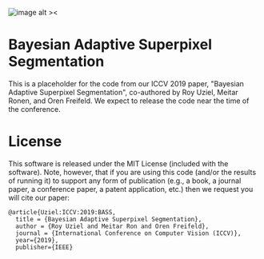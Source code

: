 ![image alt ><](https://github.com/uzielroy/BASS/blob/master/gif/vis.gif?raw=True)

# Bayesian Adaptive Superpixel Segmentation

This is a placeholder for the code from our ICCV 2019 paper, "Bayesian Adaptive Superpixel Segmentation", co-authored by Roy Uziel, Meitar Ronen, and Oren Freifeld.
We expect to release the code near the time of the conference. 

# License

This software is released under the MIT License (included with the software). Note, however, that if you are using this code (and/or the results of running it) to support any form of publication (e.g., a book, a journal paper, a conference paper, a patent application, etc.) then we request you will cite our paper:

```
@article{Uziel:ICCV:2019:BASS,
  title = {Bayesian Adaptive Superpixel Segmentation},
  author = {Roy Uziel and Meitar Ron and Oren Freifeld},
  journal = {International Conference on Computer Vision (ICCV)},
  year={2019},
  publisher={IEEE}
```
